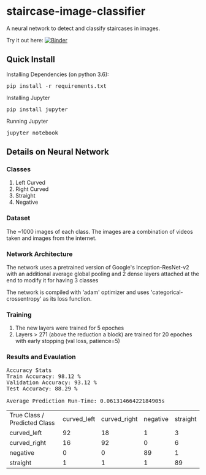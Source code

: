 # staircase-image-classifier
A neural network to detect and classify staircases in images.

Try it out here: [![Binder](https://mybinder.org/badge_logo.svg)](https://mybinder.org/v2/gh/BrandonTang89/Staircase-Image-Classifier/master?filepath=Stairs_Prediction_jsonnpy.ipynb)
## Quick Install
Installing Dependencies (on python 3.6):
<pre>pip install -r requirements.txt</pre>

Installing Jupyter
<pre>pip install jupyter</pre>

Running Jupyter
<pre>jupyter notebook</pre>

## Details on Neural Network
### Classes
1. Left Curved
2. Right Curved
3. Straight
4. Negative

### Dataset
The ~1000 images of each class. The images are a combination of videos taken and images from the internet.

### Network Architecture
The network uses a pretrained version of Google's Inception-ResNet-v2 with an additional average global pooling and 2 dense layers attached at the end to modify it for having 3 classes

The network is compiled with 'adam' optimizer and uses 'categorical-crossentropy' as its loss function.

### Training
1. The new layers were trained for 5 epoches
2. Layers > 271 (above the reduction a block) are trained for 20 epoches with early stopping (val loss, patience=5)

### Results and Evaulation
<pre>
Accuracy Stats
Train Accuracy: 98.12 %
Validation Accuracy: 93.12 %
Test Accuracy: 88.29 %

Average Prediction Run-Time: 0.06131466422184905s
</pre>

<table>
  <tr>
    <td>True Class / Predicted Class</td>
    <td>curved_left</td>
    <td>curved_right</td>
    <td>negative</td>
    <td>straight</td>
  </tr>
  <tr>
    <td>curved_left</td>
    <td>92</td>
    <td>18</td>
    <td>1</td>
    <td>3</td>
  </tr>
  <tr>
    <td>curved_right</td>
    <td>16</td>
    <td>92</td>
    <td>0</td>
    <td>6</td>
  </tr>
  <tr>
    <td>negative</td>
    <td>0</td>
    <td>0</td>
    <td>89</td>
    <td>1</td>
  </tr>
  <tr>
    <td>straight</td>
    <td>1</td>
    <td>1</td>
    <td>1</td>
    <td>89</td>
  </tr>
</table>
  
